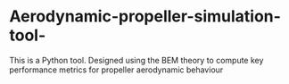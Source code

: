 # Aerodynamic-propeller-simulation-tool-
This is a Python tool. Designed using the BEM theory to compute key performance metrics for propeller aerodynamic behaviour
